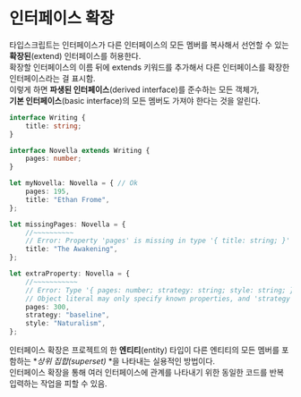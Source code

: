 # 인터페이스 확장
타입스크립트는 인터페이스가 다른 인터페이스의 모든 멤버를 복사해서 선언할 수 있는 **확장된**(extend) 인터페이스를 허용한다.  
확장할 인터페이스의 이름 뒤에 extends 키워드를 추가해서 다른 인터페이스를 확장한 인터페이스라는 걸 표시함.  
이렇게 하면 **파생된 인터페이스**(derived interface)를 준수하는 모든 객체가,  
**기본 인터페이스**(basic interface)의 모든 멤버도 가져야 한다는 것을 알린다.
```typescript
interface Writing {
    title: string;
}

interface Novella extends Writing {
    pages: number;
}

let myNovella: Novella = { // Ok
    pages: 195,
    title: "Ethan Frome",
};

let missingPages: Novella = {
    //~~~~~~~~~~
    // Error: Property 'pages' is missing in type '{ title: string; }' but required in type 'Novella'.
    title: "The Awakening",
};

let extraProperty: Novella = {
    //~~~~~~~~~~~
    // Error: Type '{ pages: number; strategy: string; style: string; }' is not assignable to type 'Novella'.
    // Object literal may only specify known properties, and 'strategy' does not exist in type 'Novella'.
    pages: 300,
    strategy: "baseline",
    style: "Naturalism",
};
```
인터페이스 확장은 프로젝트의 한 **엔티티**(entity) 타입이 다른 엔티티의 모든 멤버를 포함하는 **상위 집합(superset)* *을 나타내는 실용적인 방법이다.  
인터페이스 확장을 통해 여러 인터페이스에 관계를 나타내기 위한 동일한 코드를 반복 입력하는 작업을 피할 수 있음.